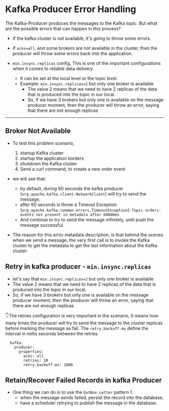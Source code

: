 # Kafka Producer Error Handling

The Kafka-Producer produces the messages to the Kafka topic. But what are the possible errors that can happen in this process?

- If the kafka cluster is not available, it's going to throw some errors.

- if `acks=all`, and some brokers are not available in the cluster, then the producer will throw some errors back into the application.

- `min.insync.replicas` config, This is one of the important configurations when it comes to reliable data delivery.
    - It can be set at the local level or the topic level.
    - Example: `min.insync.replicas=2` but only one broker is available
        - The value 2 means that we need to have 2 replicas of the data that is produced into the topic in our local.
        - So, if we have 3 brokers but only one is available on the message producer moment, then the producer will throw an error, saying that there are not enough replicas


---

## Broker Not Available

- To test this problem scenario,
  1. startup Kafka cluster
  2. startup the application korders
  3. shutdown the Kafka cluster
  4. Send a curl command, to create a new order event

- we will see that:
  - by default, during 60 seconds the kafka producer (`org.apache.kafka.client.NetworkClient`) will try to send the message. 
  - after 60 seconds is throw a Timeout Exception (`org.apache.kafka.common.errors.TimeoutException`): `Topic orders-events not present in metadata after 60000ms` 
  - And continue to try to send the message infinitely, until push the message successful.

- The reason for this error metadata description, is that behind the scenes when we send a message, the very first call is to invoke the Kafka cluster to get the metadata to get the last information about the Kafka cluster.

## Retry in kafka producer - `min.insync.replicas`

- let's say that `min.insync.replicas=2` but only one broker is available
- The value 2 means that we need to have 2 replicas of the data that is produced into the topic in our local.
- So, if we have 3 brokers but only one is available on the message producer moment, then the producer will throw an error, saying that there are not enough replicas

👇The retries configuration is very important in the scenario, it means how many times the producer will try to send the message to the cluster replicas before marking the message as fail.
The `retry.backoff.ms` define the interval in millis seconds between the retries
```
  kafka:
    producer:
      properties:
        acks: all
        retries: 10
        retry.backoff.ms: 1000
```

## Retain/Recover Failed Records in kafka Producer

- One thing we can do is to use the `OutBox Letter` pattern 1. 
  - when the message sends failed, persist the record into the database.
  - have a scheduler retrying to publish the message in the database.
